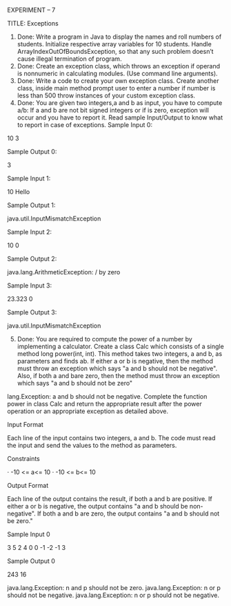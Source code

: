 EXPERIMENT – 7

TITLE: Exceptions

 

1. Done: Write a program in Java to display the names and roll numbers of students. Initialize respective array variables for 10 students. Handle ArrayIndexOutOfBoundsException, so that any such problem doesn’t cause illegal termination of program.
2. Done: Create an exception class, which throws an exception if operand is nonnumeric in calculating modules. (Use command line arguments).
3. Done: Write a code to create your own exception class. Create another class, inside main method prompt user to enter a number if number is less than 500 throw instances of your custom exception class.
4. Done: You are given two integers,a and b as input, you have to compute a/b: If a and b are not bit signed integers or if is zero, exception will occur and you have to report it. Read sample Input/Output to know what to report in case of exceptions.
Sample Input 0:

10
3

Sample Output 0: 

3

Sample Input 1:

10
Hello

Sample Output 1:

java.util.InputMismatchException

Sample Input 2:

10
0

Sample Output 2:

java.lang.ArithmeticException: / by zero

Sample Input 3:

23.323
0

Sample Output 3:

java.util.InputMismatchException

 

5. Done: You are required to compute the power of a number by implementing a calculator. Create a class Calc which consists of a single method long power(int, int). This method takes two integers, a and b, as parameters and finds ab. If either a or b is negative, then the method must throw an exception which says "a and b should not be negative". Also, if both a and bare zero, then the method must throw an exception which says "a and b should not be zero"

lang.Exception: a and b should not be negative.
Complete the function power in class Calc and return the appropriate result after the power operation or an appropriate exception as detailed above.

Input Format

Each line of the input contains two integers, a and b. The code must read the input and send the values to the method as parameters.

Constraints

·      -10 <= a<= 10
·      -10 <= b<= 10

Output Format

Each line of the output contains the result, if both a and b are positive. If either a or b is negative, the output contains "a and b should be non-negative". If both  a and b are zero, the output contains "a and b should not be zero."

Sample Input 0

3 5
2 4
0 0
-1 -2
-1 3

Sample Output 0

243
16

java.lang.Exception: n and p should not be zero.
java.lang.Exception: n or p should not be negative.
java.lang.Exception: n or p should not be negative.